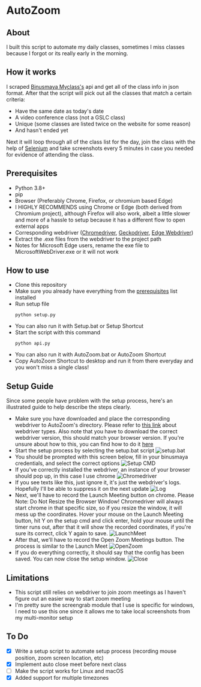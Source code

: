 # AutoZoom

## About

I built this script to automate my daily classes, sometimes I miss classes because I forgot or its really early in the morning.

## How it works

I scraped [Binusmaya Myclass's](https://myclass.apps.binus.ac.id/) api and get all of the class info in json format.
After that the script will pick out all the classes that match a certain criteria:

- Have the same date as today's date
- A video conference class (not a GSLC class)
- Unique (some classes are listed twice on the website for some reason)
- And hasn't ended yet

Next it will loop through all of the class list for the day, join the class with the help of [Selenium](https://www.selenium.dev/) and take screenshots every 5 minutes in case you needed for evidence of attending the class.

## Prerequisites

- Python 3.8+
- pip
- Browser (Preferably Chrome, Firefox, or chromium based Edge)
- I HIGHLY RECOMMENDS using Chrome or Edge (both derived from Chromium project), although Firefox will also work, albeit a little slower and more of a hassle to setup because it has a different flow to open external apps
- Corresponding webdriver ([Chromedriver](https://chromedriver.chromium.org/), [Geckodriver](https://github.com/mozilla/geckodriver/releases), [Edge Webdriver](https://developer.microsoft.com/en-us/microsoft-edge/tools/webdriver/))
- Extract the .exe files from the webdriver to the project path
- Notes for Microsoft Edge users, rename the exe file to MicrosoftWebDriver.exe or it will not work

## How to use

- Clone this repository
- Make sure you already have everything from the [prerequisites](https://github.com/deXOR0/AutoZoom#prerequisites) list installed
- Run setup file
  ```
  python setup.py
  ```
- You can also run it with Setup.bat or Setup Shortcut
- Start the script with this command
  ```
  python api.py
  ```
- You can also run it with AutoZoom.bat or AutoZoom Shortcut
- Copy AutoZoom Shortcut to desktop and run it from there everyday and you won't miss a single class!

## Setup Guide

Since some people have problem with the setup process, here's an illustrated guide to help describe the steps clearly.
- Make sure you have downloaded and place the corresponding webdriver to AutoZoom's directory. Please refer to [this link](https://github.com/deXOR0/AutoZoom#prerequisites) about webdriver types. Also note that you have to download the correct webdriver version, this should match your browser version. If you're unsure about how to this, you can find how to do it [here](https://www.computerhope.com/issues/ch001329.htm)
- Start the setup process by selecting the setup.bat script
![setup.bat](https://media.discordapp.net/attachments/846612997836505088/846613622243196928/unknown.png)
- You should be prompted with this screen below, fill in your binusmaya credentials, and select the correct options
![Setup CMD](https://cdn.discordapp.com/attachments/846612997836505088/846614843837513748/unknown.png)
- If you've correctly installed the webdriver, an instance of your browser should pop up, in this case I use chrome
![Chromedriver](https://cdn.discordapp.com/attachments/846612997836505088/846616661489877002/unknown.png)
- If you see texts like this, just ignore it, it's just the webdriver's logs. Hopefully I'll be able to suppress it on the next update
![Log](https://media.discordapp.net/attachments/846612997836505088/846616915128090634/unknown.png)
- Next, we'll have to record the Launch Meeting button on chrome. Please Note: Do Not Resize the Browser Window! Chromedriver will always start chrome in that specific size, so if you resize the window, it will mess up the coordinates. Hover your mouse on the Launch Meeting button, hit Y on the setup cmd and click enter, hold your mouse until the timer runs out, after that it will show the recorded coordinates, if you're sure its correct, click Y again to save.
![LaunchMeet](https://media.discordapp.net/attachments/846612997836505088/846618182319079424/unknown.png?width=646&height=676)
- After that, we'll have to record the Open Zoom Meetings button. The process is similar to the Launch Meet
![OpenZoom](https://media.discordapp.net/attachments/846612997836505088/846619214717648906/unknown.png)
- If you do everything correctly, it should say that the config has been saved. You can now close the setup window.
![Close](https://media.discordapp.net/attachments/846612997836505088/846619449947717632/unknown.png)

## Limitations

- This script still relies on webdriver to join zoom meetings as I haven't figure out an easier way to start zoom meeting
- I'm pretty sure the screengrab module that I use is specific for windows, I need to use this one since it allows me to take local screenshots from my multi-monitor setup

## To Do

- [x] Write a setup script to automate setup process (recording mouse position, zoom screen location, etc)
- [x] Implement auto close meet before next class
- [ ] Make the script works for Linux and macOS
- [x] Added support for multiple timezones
